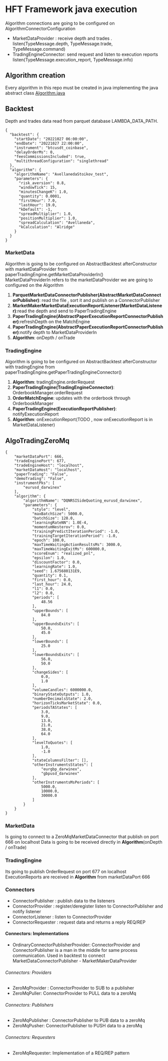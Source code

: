 # HFT Framework java execution

Algorithm connections are going to be configured on AlgorithmConnectorConfiguration

* MarketDataProvider : receive depth and trades . listen(TypeMessage.depth, TypeMessage.trade, TypeMessage.command)
* TradingEngineConnector: send request and listen to execution reports listen(TypeMessage.execution_report,
  TypeMessage.info)

## Algorithm creation

Every algorithm in this repo must be created in java implementing the java abstract
class [Algorithm.java](algorithmic_trading_framework/src/main/java/com/lambda/investing/algorithmic_trading/Algorithm.java)

## Backtest

Depth and trades data read from parquet database LAMBDA_DATA_PATH.<br>

```
{
  "backtest": {
    "startDate": "20221027 06:00:00",
    "endDate": "20221027 22:00:00",
    "instrument": "btcusdt_coinbase",
    "delayOrderMs": 0,
    "feesCommissionsIncluded": true,
    "multithreadConfiguration": "singlethread"
  },
  "algorithm": {
    "algorithmName": "AvellanedaStoikov_test",
    "parameters": {
      "risk_aversion": 0.8,
      "windowTick": 15,
      "minutesChangeK": 1.0,
      "quantity": 0.0001,
      "firstHour": 7.0,
      "lastHour": 19.0,
      "kDefault": -1,
      "spreadMultiplier": 1.0,
      "positionMultiplier": 1.0,
      "spreadCalculation": "Avellaneda",
      "kCalculation": "Alridge"
    }
  }
}
```

### MarketData

Algorithm is going to be configured on AbstractBacktest afterConstructor with marketDataProvider from
paperTradingEngine.getMarketDataProviderIn()
<br>MarketDataProviderIn refers to the marketDataProvider we are going to configured on the Algorithm

1. **ParquetMarketDataConnectorPublisher(AbstractMarketDataConnectorPublisher)**: read the file , sort it and publish on
   a ConnectorPublisher
2. **MarketMakerMarketDataExecutionReportListener(MarketDataListener)**:read the depth and send to PaperTradingEngine
3. **PaperTradingEngine(AbstractPaperExecutionReportConnectorPublisher)**:refreshDepth on the MatchEngine
4. **PaperTradingEngine(AbstractPaperExecutionReportConnectorPublisher)**:notify depth to MarketDataProviderIn
5. **Algorithm**: onDepth / onTrade

### TradingEngine

Algorithm is going to be configured on AbstractBacktest afterConstructor with tradingEngine from
paperTradingEngine.getPaperTradingEngineConnector()

1. **Algorithm**: tradingEngine.orderRequest
2. **PaperTradingEngine(TradingEngineConnector)**: OrderbookManager.orderRequest
3. **OrderMatchEngine**: updates with the orderbook through OrderbookManager
4. **PaperTradingEngine(ExecutionReportPublisher)**: notifyExecutionReport
5. **Algorithm**: onExecutionReport(TODO , now onExecutionReport is in MarketDataListener)

## AlgoTradingZeroMq

```
{
	"marketDataPort": 666,
	"tradeEnginePort": 677,
	"tradeEngineHost": "localhost",
	"marketDataHost": "localhost",
	"paperTrading": "False",
	"demoTrading": "False",
	"instrumentPks": [
		"eurusd_darwinex"
	],
	"algorithm": {
		"algorithmName": "DQNRSISideQuoting_eurusd_darwinex",
		"parameters": {
			"style": "level",
			"maxBatchSize": 5000.0,
			"batchSize": 128.0,
			"learningRateNN": 1.0E-4,
			"momentumNesterov": 0.0,
			"trainingPredictIterationPeriod": -1.0,
			"trainingTargetIterationPeriod": -1.0,
			"epoch": 100.0,
			"maxTimeWaitingActionResultsMs": 3000.0,
			"maxTimeWaitingExitMs": 600000.0,
			"scoreEnum": "realized_pnl",
			"epsilon": 1.0,
			"discountFactor": 0.0,
			"learningRate": 1.0,
			"seed": 1.675680131E9,
			"quantity": 0.1,
			"first_hour": 0.0,
			"last_hour": 24.0,
			"l1": 0.0,
			"l2": 0.0,
			"periods": [
				48.56
			],
			"upperBounds": [
				84.0
			],
			"upperBoundsExits": [
				50.0,
				45.0
			],
			"lowerBounds": [
				25.0
			],
			"lowerBoundsExits": [
				56.0,
				50.0
			],
			"changeSides": [
				0.0,
				1.0
			],
			"volumeCandles": 6000000.0,
			"binaryStateOutputs": 1.0,
			"numberDecimalsState": 2.0,
			"horizonTicksMarketState": 0.0,
			"periodsTAStates": [
				3.0,
				9.0,
				13.0,
				21.0,
				38.0,
				64.0
			],
			"levelToQuotes": [
				1.0,
				-1.0
			],
			"stateColumnsFilter": [],
			"otherInstrumentsStates": [
				"eurgbp_darwinex",
				"gbpusd_darwinex"
			],
			"otherInstrumentsMsPeriods": [
				5000.0,
				10000.0,
				30000.0
			]
		}
	}
}

```

### MarketData

Is going to connect to a ZeroMqMarketDataConnector that publish on port 666 on localhost
Data is going to be received directly in **Algorithm**(onDepth / onTrade)

### TradingEngine

Its going to publish OrderRequest on port 677 on localhost
ExecutionReports are received in **Algorithm** from marketDataPort 666

### Connectors

* ConnectorPublisher : publish data to the listeners
* ConnectorProvider : register/deregister listen to ConnectorPublisher and notify listener
* ConnectorListener : listen to ConnectorProvider
* ConnectorRequester : request data and returns a reply REQ/REP

#### Connectors: Implementations

* OrdinaryConnectorPublisherProvider: ConnectorProvider and ConnectorPublisher is a man in the middle for same process
  communication. Used in backtest to connect MarketDataConnectorPublisher - MarketMakerDataProvider

###### Connectors: Providers

* ZeroMqProvider : ConnectorProvider to SUB to a publisher
* ZeroMqPuller: ConnectorProvider to PULL data to a zeroMq

###### Connectors: Publishers

* ZeroMqPublisher : ConnectorPublisher to PUB data to a zeroMq
* ZeroMqPusher: ConnectorPublisher to PUSH data to a zeroMq

###### Connectors: Requesters

* ZeroMqRequester: Implementation of a REQ/REP pattern

